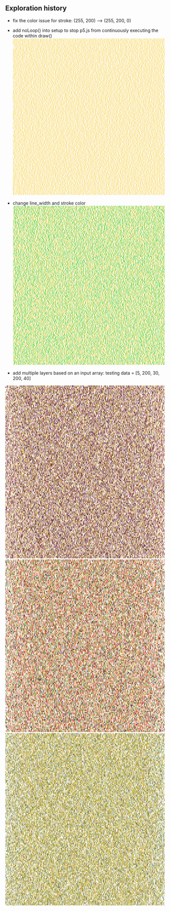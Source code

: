 ## Exploration history
- fix the color issue for stroke: (255, 200) --> (255, 200, 0)
- add noLoop() into setup to stop p5.js from continuously executing the code within draw()
![img1](https://github.com/janetyc/dc-workingwithai/blob/main/images/Cursor_and_p5_js_Web_Editor___DCB150_Digital_Craftsmanship_-_work_with_AI.png)

- change line_width and stroke color
![img2](https://github.com/janetyc/dc-workingwithai/blob/main/images/img2.png)

- add multiple layers based on an input array: testing data = [5, 200, 30, 200, 40]
<img src="https://github.com/janetyc/dc-workingwithai/blob/main/images/img3-1.png" alt="image 3-1"/>
<img src="https://github.com/janetyc/dc-workingwithai/blob/main/images/img3-2.png" alt="image 3-2"/>
<img src="https://github.com/janetyc/dc-workingwithai/blob/main/images/img3-3.png" alt="image 3-3"/>
